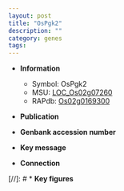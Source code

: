 ```yaml
---
layout: post
title: "OsPgk2"
description: ""
category: genes
tags: 
---
```


* **Information**  
    + Symbol: OsPgk2  
    + MSU: [LOC_Os02g07260](http://rice.uga.edu/cgi-bin/ORF_infopage.cgi?orf=LOC_Os02g07260)  
    + RAPdb: [Os02g0169300](http://rapdb.dna.affrc.go.jp/viewer/gbrowse_details/irgsp1?name=Os02g0169300)  

* **Publication**  

* **Genbank accession number**  

* **Key message**  

* **Connection**  

[//]: # * **Key figures**  


